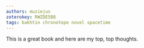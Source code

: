 ```yaml
---
authors: muziejus
zoterokey: RWZDE5B8
tags: bakhtin chronotope novel spacetime
---
```


This is a great book and here are my top, top thoughts.
